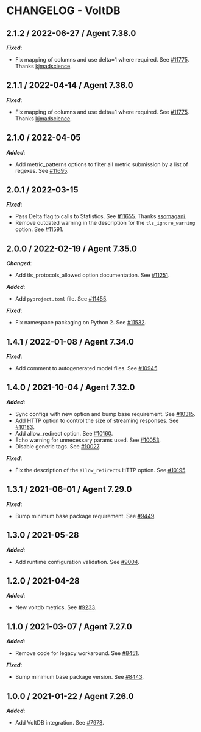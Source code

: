 # CHANGELOG - VoltDB

## 2.1.2 / 2022-06-27 / Agent 7.38.0

***Fixed***: 

* Fix mapping of columns and use delta=1 where required. See [#11775](https://github.com/DataDog/integrations-core/pull/11775). Thanks [kjmadscience](https://github.com/kjmadscience).


## 2.1.1 / 2022-04-14 / Agent 7.36.0

***Fixed***: 

* Fix mapping of columns and use delta=1 where required. See [#11775](https://github.com/DataDog/integrations-core/pull/11775). Thanks [kjmadscience](https://github.com/kjmadscience).


## 2.1.0 / 2022-04-05

***Added***: 

* Add metric_patterns options to filter all metric submission by a list of regexes. See [#11695](https://github.com/DataDog/integrations-core/pull/11695).


## 2.0.1 / 2022-03-15

***Fixed***: 

* Pass Delta flag to calls to Statistics. See [#11655](https://github.com/DataDog/integrations-core/pull/11655). Thanks [ssomagani](https://github.com/ssomagani).
* Remove outdated warning in the description for the `tls_ignore_warning` option. See [#11591](https://github.com/DataDog/integrations-core/pull/11591).


## 2.0.0 / 2022-02-19 / Agent 7.35.0

***Changed***: 

* Add tls_protocols_allowed option documentation. See [#11251](https://github.com/DataDog/integrations-core/pull/11251).

***Added***: 

* Add `pyproject.toml` file. See [#11455](https://github.com/DataDog/integrations-core/pull/11455).

***Fixed***: 

* Fix namespace packaging on Python 2. See [#11532](https://github.com/DataDog/integrations-core/pull/11532).


## 1.4.1 / 2022-01-08 / Agent 7.34.0

***Fixed***: 

* Add comment to autogenerated model files. See [#10945](https://github.com/DataDog/integrations-core/pull/10945).


## 1.4.0 / 2021-10-04 / Agent 7.32.0

***Added***: 

* Sync configs with new option and bump base requirement. See [#10315](https://github.com/DataDog/integrations-core/pull/10315).
* Add HTTP option to control the size of streaming responses. See [#10183](https://github.com/DataDog/integrations-core/pull/10183).
* Add allow_redirect option. See [#10160](https://github.com/DataDog/integrations-core/pull/10160).
* Echo warning for unnecessary params used. See [#10053](https://github.com/DataDog/integrations-core/pull/10053).
* Disable generic tags. See [#10027](https://github.com/DataDog/integrations-core/pull/10027).

***Fixed***: 

* Fix the description of the `allow_redirects` HTTP option. See [#10195](https://github.com/DataDog/integrations-core/pull/10195).


## 1.3.1 / 2021-06-01 / Agent 7.29.0

***Fixed***: 

* Bump minimum base package requirement. See [#9449](https://github.com/DataDog/integrations-core/pull/9449).


## 1.3.0 / 2021-05-28

***Added***: 

* Add runtime configuration validation. See [#9004](https://github.com/DataDog/integrations-core/pull/9004).


## 1.2.0 / 2021-04-28

***Added***: 

* New voltdb metrics. See [#9233](https://github.com/DataDog/integrations-core/pull/9233).


## 1.1.0 / 2021-03-07 / Agent 7.27.0

***Added***: 

* Remove code for legacy workaround. See [#8451](https://github.com/DataDog/integrations-core/pull/8451).

***Fixed***: 

* Bump minimum base package version. See [#8443](https://github.com/DataDog/integrations-core/pull/8443).


## 1.0.0 / 2021-01-22 / Agent 7.26.0

***Added***: 

* Add VoltDB integration. See [#7973](https://github.com/DataDog/integrations-core/pull/7973).


